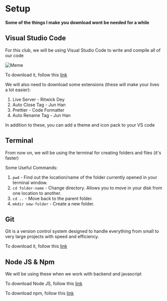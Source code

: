 # Setup

**Some of the things I make you download wont be needed for a while**

## Visual Studio Code

For this club, we will be using Visual Studio Code to write and compile all of our code

![Meme](https://i.redd.it/57lszvgp2g421.jpg)

To download it, follow this [link](https://code.visualstudio.com/download)

We will also need to download some extensions (these will make your lives a lot easier):

1. Live Server - Ritwick Dey
2. Auto Close Tag - Jun Han
3. Prettier - Code Formatter
4. Auto Rename Tag - Jun Han

In addition to these, you can add a theme and icon pack to your VS code

## Terminal

From now on, we will be using the terminal for creating folders and files (it's faster)

Some Useful Commands:

1. `pwd` - Find out the location/name of the folder currently opened in your terminal window.
2. `cd folder-name` - Change directory. Allows you to move in your disk from one location to another.
3. `cd ..` - Move back to the parent folder.
4. `mkdir new-folder` - Create a new folder.

## Git

Git is a version control system designed to handle everything from small to very large projects with speed and efficiency.

To download it, follow this [link](https://git-scm.com/downloads)

## Node JS & Npm

We will be using these when we work with backend and javascript

To download Node JS, follow this [link](https://nodejs.org/en/download/)

To download npm, follow this [link](https://www.npmjs.com/package/download)

